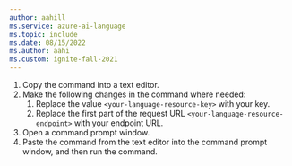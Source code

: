 ```yaml
---
author: aahill
ms.service: azure-ai-language
ms.topic: include
ms.date: 08/15/2022
ms.author: aahi
ms.custom: ignite-fall-2021
---
```


1. Copy the command into a text editor.
2. Make the following changes in the command where needed:
    1. Replace the value `<your-language-resource-key>` with your key.
    2. Replace the first part of the request URL `<your-language-resource-endpoint>` with your endpoint URL.
3. Open a command prompt window.
4. Paste the command from the text editor into the command prompt window, and then run the command.
